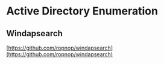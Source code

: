 # Active Directory Enumeration
## Windapsearch
[https://github.com/ropnop/windapsearch](https://github.com/ropnop/windapsearch)
